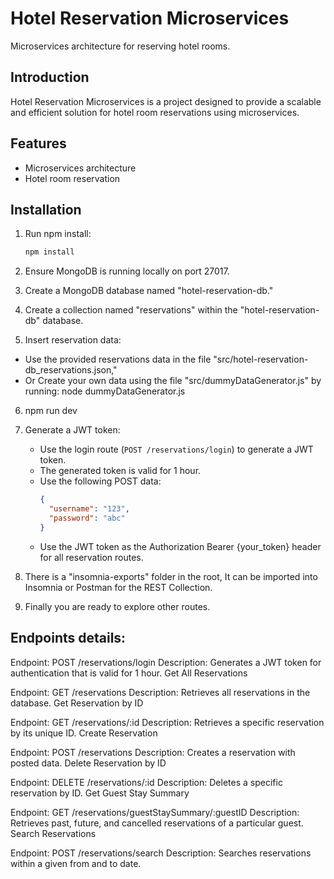 # Hotel Reservation Microservices

Microservices architecture for reserving hotel rooms.

## Introduction

Hotel Reservation Microservices is a project designed to provide a scalable and efficient solution for hotel room reservations using microservices.

## Features

- Microservices architecture
- Hotel room reservation


## Installation

1. Run npm install:

   ```bash
   npm install
   ```
2. Ensure MongoDB is running locally on port 27017.

3. Create a MongoDB database named "hotel-reservation-db."

4. Create a collection named "reservations" within the "hotel-reservation-db" database.

5. Insert reservation data:
  - Use the provided reservations data in the file "src/hotel-reservation-db_reservations.json,"  
  - Or Create your own data using the file "src/dummyDataGenerator.js" by running: node dummyDataGenerator.js

6. npm run dev

7. Generate a JWT token:
   - Use the login route (`POST /reservations/login`) to generate a JWT token.
   - The generated token is valid for 1 hour.
   - Use the following POST data:
     ```json
     {
       "username": "123",
       "password": "abc"
     }
     ```
   - Use the JWT token as the Authorization Bearer {your_token} header for all reservation routes.
  
8. There is a "insomnia-exports" folder in the root, It can be imported into Insomnia or Postman for the REST Collection.

9. Finally you are ready to explore other routes.


## Endpoints details:


Endpoint: POST /reservations/login
Description: Generates a JWT token for authentication that is valid for 1 hour.
Get All Reservations

Endpoint: GET /reservations
Description: Retrieves all reservations in the database.
Get Reservation by ID

Endpoint: GET /reservations/:id
Description: Retrieves a specific reservation by its unique ID.
Create Reservation

Endpoint: POST /reservations
Description: Creates a reservation with posted data.
Delete Reservation by ID

Endpoint: DELETE /reservations/:id
Description: Deletes a specific reservation by ID.
Get Guest Stay Summary

Endpoint: GET /reservations/guestStaySummary/:guestID
Description: Retrieves past, future, and cancelled reservations of a particular guest.
Search Reservations

Endpoint: POST /reservations/search
Description: Searches reservations within a given from and to date.
